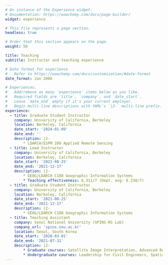 ```yaml
---
# An instance of the Experience widget.
# Documentation: https://wowchemy.com/docs/page-builder/
widget: experience

# This file represents a page section.
headless: true

# Order that this section appears on the page.
weight: 50

title: Teaching
subtitle: Instructor and teaching experience

# Date format for experience
#   Refer to https://wowchemy.com/docs/customization/#date-format
date_format: Jan 2006

# Experiences.
#   Add/remove as many `experience` items below as you like.
#   Required fields are `title`, `company`, and `date_start`.
#   Leave `date_end` empty if it's your current employer.
#   Begin multi-line descriptions with YAML's `|2-` multi-line prefix.
experience:
  - title: Graduate Student Instructor
    company: University of California, Berkeley
    location: Berkeley, California
    date_start: '2024-01-09'
    date_end: ''
    description: |2-   
        * LDARCH/ESPM 289 Applied Remote Sensing
  - title: Lead Instructor
    company: University of California, Berkeley
    location: Berkeley, California
    date_start: '2022-08-25'
    date_end: '2021-12-17'
    description: |2-   
        * GEOG/LDARCH C188 Geographic Information Systems
        * Teaching effectiveness: 6.311/7 (Dept. avg: 6.230/7)
  - title: Graduate Student Instructor
    company: University of California, Berkeley
    location: Berkeley, California
    date_start: '2021-08-25'
    date_end: '2021-12-17'
    description: |2-   
        * GEOG/LDARCH C188 Geographic Information Systems
  - title: Teaching Assistant
    company: Seoul National University (SPINS-RS Lab)
    company_url: 'spins.snu.ac.kr'
    location: Seoul, South Korea
    date_start: '2020-03-01'
    date_end: '2021-07-31'
    description: |2-   
        * Graduate courses: Satellite Image Interpretation, Advanced Remote Sensing (KOMPSAT VHR imagery), Advanced Surveying
        * Undergraduate courses: Leadership for Civil Engineers, Spatial Informatics and Systems, Remote Sensing
---
```

